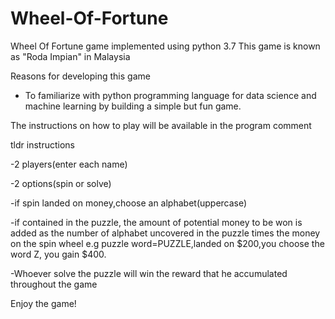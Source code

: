 # Wheel-Of-Fortune
Wheel Of Fortune game implemented using python 3.7
This game is known as "Roda Impian" in Malaysia


Reasons for developing this game
- To familiarize with python programming language for
data science and machine learning by building a simple but fun game.


The instructions on how to play will be available in the program comment


tldr instructions

-2 players(enter each name)

-2 options(spin or solve)

-if spin landed on money,choose an alphabet(uppercase)

-if contained in the puzzle, the amount of potential money
to be won is added as the number of alphabet uncovered
in the puzzle times the money on the spin wheel
e.g puzzle word=PUZZLE,landed on $200,you choose
the word Z, you gain $400.

-Whoever solve the puzzle will win the reward that he accumulated
throughout the game

Enjoy the game!
